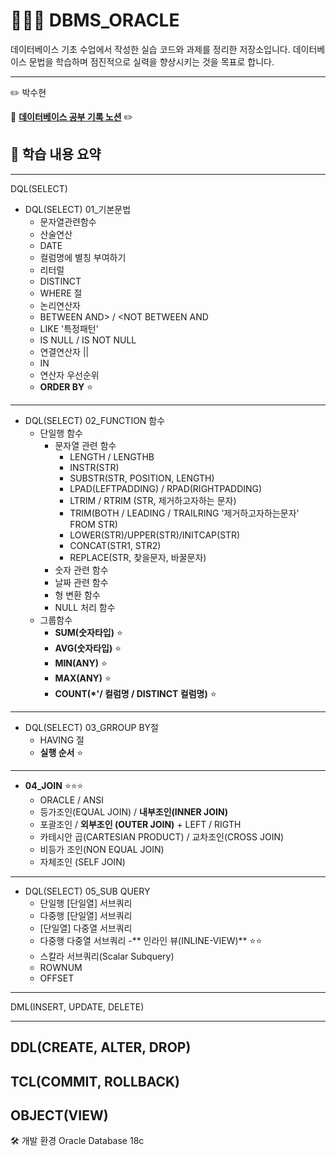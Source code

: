 # 🧑🏻‍💻 DBMS_ORACLE

데이터베이스 기초 수업에서 작성한 실습 코드와 과제를 정리한 저장소입니다.
데이터베이스 문법을 학습하며 점진적으로 실력을 향상시키는 것을 목표로 합니다.

---
:pencil2: 박수현

:paperclip: **[데이터베이스 공부 기록 노션](https://ubiquitous-woodpecker-cc5.notion.site/SQL-JDBC-9-5-2598e71b864f80af86a1c402ca478de9?source=copy_link)** :pencil2:

## 📘 학습 내용 요약
---
DQL(SELECT)
- DQL(SELECT) 01_기본문법
  - 문자열관련함수
  - 산술연산
  - DATE
  - 컬럼명에 별칭 부여하기
  - 리터럴
  - DISTINCT
  - WHERE 절
  - 논리연산자
  - BETWEEN AND>  / <NOT BETWEEN AND
  - LIKE '특정패턴'
  - IS NULL / IS NOT NULL
  - 연결연산자 ||
  - IN
  - 연산자 우선순위
  - **ORDER BY** ⭐
---
- DQL(SELECT) 02_FUNCTION 함수
  - 단일행 함수
    - 문자열 관련 함수
      - LENGTH / LENGTHB
      - INSTR(STR)
      - SUBSTR(STR, POSITION, LENGTH)
      - LPAD(LEFTPADDING) / RPAD(RIGHTPADDING)
      - LTRIM / RTRIM (STR, 제거하고자하는 문자)
      - TRIM(BOTH / LEADING / TRAILRING '제거하고자하는문자' FROM STR)
      - LOWER(STR)/UPPER(STR)/INITCAP(STR)
      - CONCAT(STR1, STR2)
      - REPLACE(STR, 찾을문자, 바꿀문자)
    - 숫자 관련 함수
    - 날짜 관련 함수
    - 형 변환 함수
    - NULL 처리 함수
  - 그룹함수
    - **SUM(숫자타입)** ⭐
    - **AVG(숫자타입)** ⭐
    - **MIN(ANY)** ⭐
    - **MAX(ANY)** ⭐
    - **COUNT(*'/ 컬럼명 / DISTINCT 컬럼명)** ⭐
---
- DQL(SELECT) 03_GRROUP BY절
  - HAVING 절
  - **실행 순서** ⭐
---
- **04_JOIN** ⭐⭐⭐
  - ORACLE / ANSI
  - 등가조인(EQUAL JOIN) / **내부조인(INNER JOIN)**
  - 포괄조인 / **외부조인 (OUTER JOIN)** + LEFT / RIGTH
  - 카테시안 곱(CARTESIAN PRODUCT) /  교차조인(CROSS JOIN)
  - 비등가 조인(NON EQUAL JOIN)
  - 자체조인 (SELF JOIN)
---
- DQL(SELECT) 05_SUB QUERY
  - 단일행 [단일열] 서브쿼리
  - 다중행 [단일열] 서브쿼리
  - [단일열] 다중열 서브쿼리
  - 다중행 다중열 서브쿼리
  -** 인라인 뷰(INLINE-VIEW)** ⭐⭐
  - 스칼라 서브쿼리(Scalar Subquery)
  - ROWNUM
  - OFFSET
---
DML(INSERT, UPDATE, DELETE)

---
DDL(CREATE, ALTER, DROP)
---
TCL(COMMIT, ROLLBACK)
---
OBJECT(VIEW)
---
🛠 개발 환경
Oracle Database 18c

